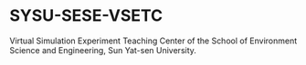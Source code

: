 # SYSU-SESE-VSETC
Virtual Simulation Experiment Teaching Center of the School of Environment Science and Engineering, Sun Yat-sen University.
